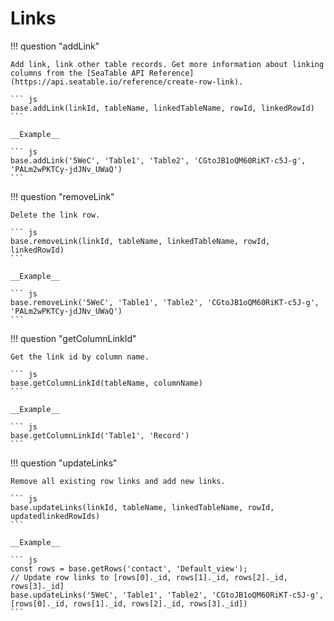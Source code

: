 # Links

!!! question "addLink"

    Add link, link other table records. Get more information about linking columns from the [SeaTable API Reference](https://api.seatable.io/reference/create-row-link).

    ``` js
    base.addLink(linkId, tableName, linkedTableName, rowId, linkedRowId)
    ```

    __Example__

    ``` js
    base.addLink('5WeC', 'Table1', 'Table2', 'CGtoJB1oQM60RiKT-c5J-g', 'PALm2wPKTCy-jdJNv_UWaQ')
    ```

!!! question "removeLink"

    Delete the link row.

    ``` js
    base.removeLink(linkId, tableName, linkedTableName, rowId, linkedRowId)
    ```

    __Example__

    ``` js
    base.removeLink('5WeC', 'Table1', 'Table2', 'CGtoJB1oQM60RiKT-c5J-g', 'PALm2wPKTCy-jdJNv_UWaQ')
    ```

!!! question "getColumnLinkId"

    Get the link id by column name.

    ``` js
    base.getColumnLinkId(tableName, columnName)
    ```

    __Example__

    ``` js
    base.getColumnLinkId('Table1', 'Record')
    ```

!!! question "updateLinks"

    Remove all existing row links and add new links.

    ``` js
    base.updateLinks(linkId, tableName, linkedTableName, rowId, updatedlinkedRowIds)
    ```

    __Example__

    ``` js
    const rows = base.getRows('contact', 'Default_view');
    // Update row links to [rows[0]._id, rows[1]._id, rows[2]._id, rows[3]._id]
    base.updateLinks('5WeC', 'Table1', 'Table2', 'CGtoJB1oQM60RiKT-c5J-g', [rows[0]._id, rows[1]._id, rows[2]._id, rows[3]._id])
    ```
